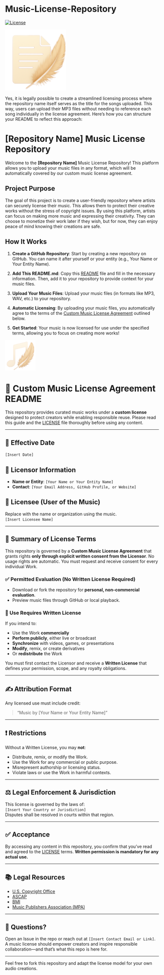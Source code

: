 # Music-License-Repository

[![License](https://img.shields.io/badge/license-Custom%20License-brightgreen)](https://github.com/thaumaturgists/Music-License-Repository/blob/main/LICENSE) <!-- Replace with your license link -->
<!-- [![Downloads](https://img.shields.io/badge/downloads-1000%2B-blue)](link-to-downloads)  Replace with actual download link -->
<!-- [![Contributors](https://img.shields.io/badge/contributors-5-orange)](link-to-contributors)  Replace with actual contributors link -->

<img src="https://raw.githubusercontent.com/thaumaturgists/Music-License-Repository/main/LPI.png" alt="License Repository Image" width="200"> <!-- Adjust width and height as needed -->

Yes, it is legally possible to create a streamlined licensing process where the repository name itself serves as the title for the songs uploaded. This way, users can upload their MP3 files without needing to reference each song individually in the license agreement. Here’s how you can structure your README to reflect this approach:

# [Repository Name] Music License Repository

Welcome to the **[Repository Name]** Music License Repository! This platform allows you to upload your music files in any format, which will be automatically covered by our custom music license agreement.

## Project Purpose

The goal of this project is to create a user-friendly repository where artists can securely license their music. This allows them to protect their creative works without the stress of copyright issues. By using this platform, artists can focus on making more music and expressing their creativity. They can choose to monetize their work later if they wish, but for now, they can enjoy peace of mind knowing their creations are safe.

## How It Works

1. **Create a GitHub Repository**: Start by creating a new repository on GitHub. You can name it after yourself or your entity (e.g., Your Name or Your Entity Name).
   
2. **Add This README.md**: Copy this [README](https://raw.githubusercontent.com/thaumaturgists/Music-License-Repository/refs/heads/main/README.md) file and fill in the necessary information. Then, add it to your repository to provide context for your music files.

3. **Upload Your Music Files**: Upload your music files (in formats like MP3, WAV, etc.) to your repository.

4. **Automatic Licensing**: By uploading your music files, you automatically agree to the terms of the [Custom Music License Agreement](#custom-music-license-agreement) outlined below.

5. **Get Started**: Your music is now licensed for use under the specified terms, allowing you to focus on creating more works!

<img src="https://raw.githubusercontent.com/thaumaturgists/Music-License-Repository/main/public/images/UTC-Large.png" alt="Music Repository Image" width="100">

# 🎵 Custom Music License Agreement README

This repository provides curated music works under a **custom license** designed to protect creators while enabling responsible reuse. Please read this guide and the [LICENSE](https://github.com/thaumaturgists/Music-License-Repository/blob/main/LICENSE) file thoroughly before using any content.

---

## 📆 Effective Date  
`[Insert Date]`

## 👤 Licensor Information  
- **Name or Entity**: `[Your Name or Your Entity Name]`  
- **Contact**: `[Your Email Address, GitHub Profile, or Website]`

## 📩 Licensee (User of the Music)  
Replace with the name or organization using the music.  
`[Insert Licensee Name]`

---

## 🔐 Summary of License Terms

This repository is governed by a **Custom Music License Agreement** that grants rights **only through explicit written consent from the Licensor**. No usage rights are automatic. You must request and receive consent for every individual Work.

### ✅ Permitted Evaluation (No Written License Required)
- Download or fork the repository for **personal, non-commercial evaluation**.  
- Preview music files through GitHub or local playback.

### 🚫 Use Requires Written License
If you intend to:
- Use the Work **commercially**  
- **Perform publicly**, either live or broadcast  
- **Synchronize** with videos, games, or presentations  
- **Modify**, remix, or create derivatives  
- Or **redistribute** the Work

You must first contact the Licensor and receive a **Written License** that defines your permission, scope, and any royalty obligations.

---

## ✍️ Attribution Format  
Any licensed use must include credit:

> “Music by [Your Name or Your Entity Name]”

---

## ❗ Restrictions  
Without a Written License, you may **not**:
- Distribute, remix, or modify the Work.  
- Use the Work for any commercial or public purpose.  
- Misrepresent authorship or licensing status.  
- Violate laws or use the Work in harmful contexts.

---

## ⚖️ Legal Enforcement & Jurisdiction  
This license is governed by the laws of:  
`[Insert Your Country or Jurisdiction]`  
Disputes shall be resolved in courts within that region.

---

## ✅ Acceptance
By accessing any content in this repository, you confirm that you’ve read and agreed to the [LICENSE](https://github.com/thaumaturgists/Music-License-Repository/blob/main/LICENSE) terms. **Written permission is mandatory for any actual use.**

---

## 📚 Legal Resources
- [U.S. Copyright Office](https://www.copyright.gov)  
- [ASCAP](https://www.ascap.com)  
- [BMI](https://www.bmi.com)  
- [Music Publishers Association (MPA)](https://www.mpaonline.org)

---

## 💬 Questions?
Open an Issue in the repo or reach out at `[Insert Contact Email or Link]`. A music license should empower creators and inspire responsible collaboration—and that’s what this repo is here for.

---

Feel free to fork this repository and adapt the license model for your own audio creations.
